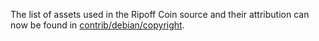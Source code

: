 The list of assets used in the Ripoff Coin source and their attribution can now be found in [contrib/debian/copyright](../contrib/debian/copyright).
